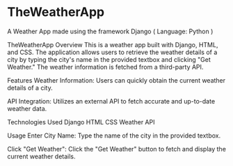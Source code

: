 # TheWeatherApp
A Weather App made using the framework Django ( Language: Python )


TheWeatherApp
Overview
This is a weather app built with Django, HTML, and CSS. The application allows users to retrieve the weather details of a city by typing the city's name in the provided textbox and clicking "Get Weather." The weather information is fetched from a third-party API.

Features
Weather Information: Users can quickly obtain the current weather details of a city.

API Integration: Utilizes an external API to fetch accurate and up-to-date weather data.

Technologies Used
Django
HTML
CSS
Weather API

Usage
Enter City Name:
Type the name of the city in the provided textbox.

Click "Get Weather":
Click the "Get Weather" button to fetch and display the current weather details.
